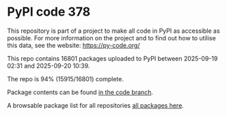 # PyPI code 378

This repository is part of a project to make all code in PyPI as accessible as possible. For more information 
on the project and to find out how to utilise this data, see the website: https://py-code.org/

This repo contains 16801 packages uploaded to PyPI between 
2025-09-19 02:31 and 2025-09-20 10:39.

The repo is 94% (15915/16801) complete.

Package contents can be found [in the code branch](https://github.com/pypi-data/pypi-mirror-378/tree/code/packages).

A browsable package list for all repositories [all packages here](https://py-code.org/repositories/pypi-mirror-378).


